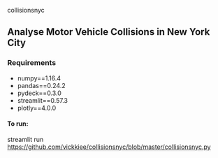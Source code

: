 collisionsnyc
## Analyse Motor Vehicle Collisions in New York City

### Requirements
- numpy==1.16.4
- pandas==0.24.2
- pydeck==0.3.0
- streamlit==0.57.3
- plotly==4.0.0

#### To run:
streamlit run https://github.com/vickkiee/collisionsnyc/blob/master/collisionsnyc.py
